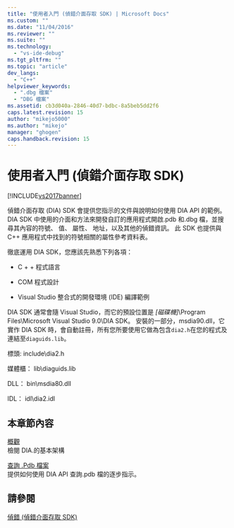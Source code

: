 ```yaml
---
title: "使用者入門 (偵錯介面存取 SDK) | Microsoft Docs"
ms.custom: ""
ms.date: "11/04/2016"
ms.reviewer: ""
ms.suite: ""
ms.technology: 
  - "vs-ide-debug"
ms.tgt_pltfrm: ""
ms.topic: "article"
dev_langs: 
  - "C++"
helpviewer_keywords: 
  - ".dbg 檔案"
  - "DBG 檔案"
ms.assetid: cb3d040a-2846-40d7-bdbc-8a5beb5dd2f6
caps.latest.revision: 15
author: "mikejo5000"
ms.author: "mikejo"
manager: "ghogen"
caps.handback.revision: 15
---
```

# 使用者入門 (偵錯介面存取 SDK)
[!INCLUDE[vs2017banner](../../code-quality/includes/vs2017banner.md)]

偵錯介面存取 \(DIA\) SDK 會提供您指示的文件與說明如何使用 DIA API 的範例。  DIA SDK 中使用的介面和方法來開發自訂的應用程式開啟.pdb 和.dbg 檔，並搜尋其內容的符號、 值、 屬性、 地址，以及其他的偵錯資訊。  此 SDK 也提供與 C\+\+ 應用程式中找到的符號相關的屬性參考資料表。  
  
 徹底運用 DIA SDK，您應該先熟悉下列各項：  
  
-   C \+ \+ 程式語言  
  
-   COM 程式設計  
  
-   Visual Studio 整合式的開發環境 \(IDE\) 編譯範例  
  
 DIA SDK 通常會隨 Visual Studio，而它的預設位置是 *\[磁碟機\]*\\Program Files\\Microsoft Visual Studio 9.0\\DIA SDK。  安裝的一部分，msdia90.dll，它實作 DIA SDK 時，會自動註冊，所有您所要使用它做為包含`dia2.h`在您的程式及連結至`diaguids.lib`。  
  
 標頭: include\\dia2.h  
  
 媒體櫃： lib\\diaguids.lib  
  
 DLL： bin\\msdia80.dll  
  
 IDL： idl\\dia2.idl  
  
## 本章節內容  
 [概觀](../../debugger/debug-interface-access/overview-debug-interface-access-sdk.md)  
 檢閱 DIA.的基本架構  
  
 [查詢 .Pdb 檔案](../../debugger/debug-interface-access/querying-the-dot-pdb-file.md)  
 提供如何使用 DIA API 查詢.pdb 檔的逐步指示。  
  
## 請參閱  
 [偵錯 \(偵錯介面存取 SDK\)](../../debugger/debug-interface-access/debug-interface-access-sdk.md)